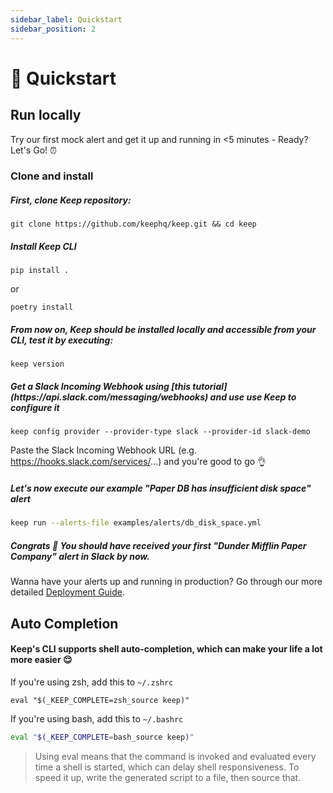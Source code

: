 ```yaml
---
sidebar_label: Quickstart
sidebar_position: 2
---
```


# 🚀 Quickstart

## Run locally
Try our first mock alert and get it up and running in <5 minutes - Ready? Let's Go! ⏰

### Clone and install

<h5>First, clone Keep repository:</h5>

```shell
git clone https://github.com/keephq/keep.git && cd keep
```

<h5>Install Keep CLI</h5>

```shell
pip install .
```
or
```shell
poetry install
```

<h5>From now on, Keep should be installed locally and accessible from your CLI, test it by executing:</h5>

```
keep version
```

<h5>Get a Slack Incoming Webhook using [this tutorial](https://api.slack.com/messaging/webhooks) and use use Keep to configure it</h5>

```
keep config provider --provider-type slack --provider-id slack-demo
```
Paste the Slack Incoming Webhook URL (e.g. https://hooks.slack.com/services/...) and you're good to go 👌

<h5>Let's now execute our example "Paper DB has insufficient disk space" alert</h5>

```bash
keep run --alerts-file examples/alerts/db_disk_space.yml
```

<h5>Congrats 🥳 You should have received your first "Dunder Mifflin Paper Company" alert in Slack by now.</h5>

Wanna have your alerts up and running in production? Go through our more detailed [Deployment Guide](https://keephq.wiki/deployment).

## Auto Completion

<h4>Keep's CLI supports shell auto-completion, which can make your life a lot more easier 😌</h4>

If you're using zsh, add this to `~/.zshrc`
```shell
eval "$(_KEEP_COMPLETE=zsh_source keep)"
```


If you're using bash, add this to `~/.bashrc`
```bash
eval "$(_KEEP_COMPLETE=bash_source keep)"
```


> Using eval means that the command is invoked and evaluated every time a shell is started, which can delay shell responsiveness. To speed it up, write the generated script to a file, then source that.

